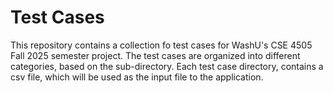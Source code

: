 # Test Cases
This repository contains a collection fo test cases for WashU's CSE 4505 Fall 2025 semester project. The test cases are organized into different categories, based on the sub-directory. Each test case directory, contains a csv file, which will be used as the input file to the application.

